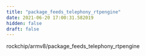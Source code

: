 ```yaml
---
title: "package_feeds_telephony_rtpengine"
date: 2021-06-20 17:00:31.582019
hidden: false
draft: false
---
```


rockchip/armv8/package_feeds_telephony_rtpengine

